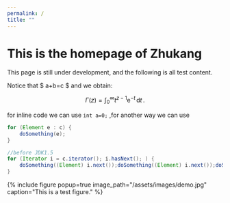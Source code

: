 ```yaml
---
permalink: /
title: ""
---
```


# This is the homepage of Zhukang

This page is still under development, and the following is all test content.

 Notice that $ a+b=c $ and we obtain:

$$ \Gamma(z) = \int_{0}^{\infty} t^{z-1}\mathrm{e}^{-t}\, \mathrm{d} t\,. $$

for inline code we can use `int a=0;` ,for another way we can use

```java
for (Element e : c) {
    doSomething(e);
}

//before JDK1.5
for (Iterator i = c.iterator(); i.hasNext(); ) {
    doSomething((Element) i.next());doSomething((Element) i.next());doSomething((Element) i.next());doSomething((Element) i.next());doSomething((Element) i.next());doSomething((Element) i.next());doSomething((Element) i.next());doSomething((Element) i.next());doSomething((Element) i.next());doSomething((Element) i.next());
}
```

{% include figure 
    popup=true
    image_path="/assets/images/demo.jpg"
    caption="This is a test figure." 
%}

